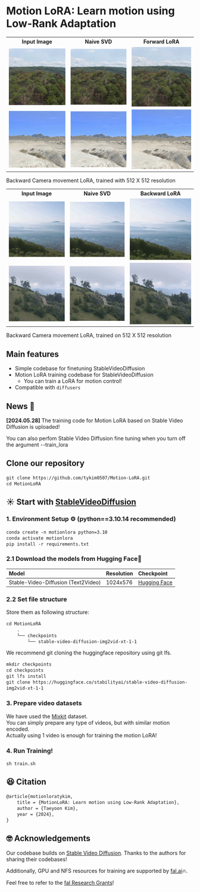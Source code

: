 # Motion LoRA: Learn motion using Low-Rank Adaptation
<div align="center">

</div>


<table>
  <tr>
    <th style="text-align:center;">Input Image</th>
    <th style="text-align:center;">Naive SVD</th>
    <th style="text-align:center;">Forward LoRA</th>
  </tr>
  <tr>
    <td style="text-align:center;">
      <img src=".asset/forward0_image.png" alt="input image" style="width:300px;"/>
    </td>
    <td style="text-align:center;">
      <img src=".asset/naive_forward0.gif" alt="Image 2" style="width:300px;"/>
    </td>
    <td style="text-align:center;">
      <img src=".asset/forward0.gif" alt="Image 3" style="width:300px;"/>
    </td>
  </tr>
  <tr>
    <td style="text-align:center;">
      <img src=".asset/forward1_image.png" alt="input image" style="width:300px;"/>
    </td>
    <td style="text-align:center;">
      <img src=".asset/naive_forward1.gif" alt="Image 2" style="width:300px;"/>
    </td>
    <td style="text-align:center;">
      <img src=".asset/forward1.gif" alt="Image 3" style="width:300px;"/>
    </td>
  </tr>
</table>


Backward Camera movement LoRA, trained with 512 X 512 resolution

<table>
  <tr>
    <th style="text-align:center;">Input Image</th>
    <th style="text-align:center;">Naive SVD</th>
    <th style="text-align:center;">Backward LoRA</th>
  </tr>
  <tr>
    <td style="text-align:center;">
      <img src=".asset/backward0_image.png" alt="input image" style="width:300px;"/>
    </td>
    <td style="text-align:center;">
      <img src=".asset/naive_backward0.gif" alt="Image 2" style="width:300px;"/>
    </td>
    <td style="text-align:center;">
      <img src=".asset/backward0.gif" alt="Image 3" style="width:300px;"/>
    </td>
  </tr>
  <tr>
    <td style="text-align:center;">
      <img src=".asset/backward1_image.png" alt="input image" style="width:300px;"/>
    </td>
    <td style="text-align:center;">
      <img src=".asset/naive_backward1.gif" alt="Image 2" style="width:300px;"/>
    </td>
    <td style="text-align:center;">
      <img src=".asset/backward1.gif" alt="Image 3" style="width:300px;"/>
    </td>
  </tr>
</table>
Backward Camera movement LoRA, trained on 512 X 512 resolution


## Main features

- Simple codebase for finetuning StableVideoDiffusion
- Motion LoRA training codebase for StableVideoDiffusion
  - You can train a LoRA for motion control!
- Compatible with ```diffusers```

## News 📰
**[2024.05.28]** The training code for Motion LoRA based on Stable Video Diffusion is uploaded!

You can also perfom Stable Video Diffusion fine tuning when you turn off the argument --train_lora 

## Clone our repository
```
git clone https://github.com/tykim0507/Motion-LoRA.git
cd MotionLoRA
```

## ☀️ Start with <a href="https://github.com/Stability-AI/generative-models">StableVideoDiffusion</a>

### 1. Environment Setup ⚙️ (python==3.10.14 recommended)
```
conda create -n motionlora python=3.10
conda activate motionlora
pip install -r requirements.txt
```

### 2.1 Download the models from Hugging Face🤗
|Model|Resolution|Checkpoint
|:----|:---------|:---------
|Stable-Video-Diffusion (Text2Video)|1024x576|[Hugging Face](https://huggingface.co/stabilityai/stable-video-diffusion-img2vid-xt-1-1)


### 2.2 Set file structure
Store them as following structure:
```
cd MotionLoRA
    .
    └── checkpoints
        └── stable-video-diffusion-img2vid-xt-1-1
```

We recommend git cloning the huggingface repository using git lfs.
```
mkdir checkpoints
cd checkpoints
git lfs install
git clone https://huggingface.co/stabilityai/stable-video-diffusion-img2vid-xt-1-1
```

### 3. Prepare video datasets
We have used the <a href="https://mixkit.co/">Mixkit</a> dataset.  
You can simply prepare any type of videos, but with similar motion encoded.  
Actually using 1 video is enough for training the motion LoRA!


### 4. Run Training!
```
sh train.sh
```

## 😆 Citation
```
@article{motionloratykim,
	title = {MotionLoRA: Learn motion using Low-Rank Adaptation},
	author = {Taeyoon Kim},
	year = {2024},
}
```


## 🤓 Acknowledgements
Our codebase builds on [Stable Video Diffusion](https://github.com/Stability-AI/generative-models).
Thanks to the authors for sharing their codebases!

Additionally, GPU and NFS resources for training are supported by [fal.ai](https://fal.ai/)🔥. 

Feel free to refer to the [fal Research Grants](https://fal.ai/grants)!
